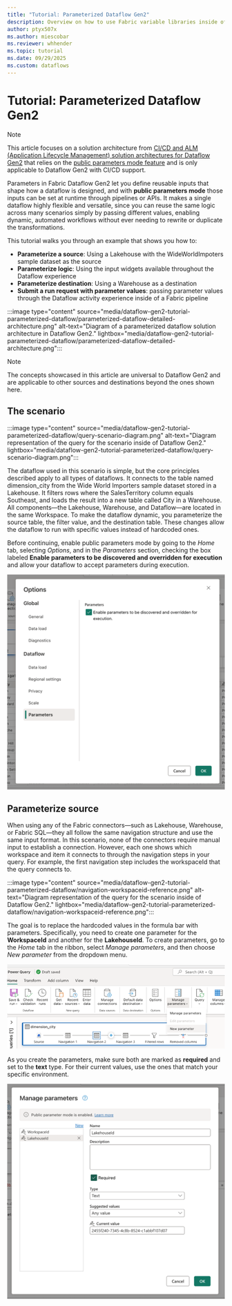 ```yaml
---
title: "Tutorial: Parameterized Dataflow Gen2"
description: Overview on how to use Fabric variable libraries inside of a Dataflow Gen2 with CI/CD.
author: ptyx507x
ms.author: miescobar
ms.reviewer: whhender
ms.topic: tutorial
ms.date: 09/29/2025
ms.custom: dataflows
---
```


# Tutorial: Parameterized Dataflow Gen2

>[!NOTE]
>This article focuses on a solution architecture from [CI/CD and ALM (Application Lifecycle Management) solution architectures for Dataflow Gen2](dataflow-gen2-cicd-alm-solution-architecture.md) that relies on the [public parameters mode feature](dataflow-parameters.md) and is only applicable to Dataflow Gen2 with CI/CD support.

Parameters in Fabric Dataflow Gen2 let you define reusable inputs that shape how a dataflow is designed, and with **public parameters mode** those inputs can be set at runtime through pipelines or APIs. It makes a single dataflow highly flexible and versatile, since you can reuse the same logic across many scenarios simply by passing different values, enabling dynamic, automated workflows without ever needing to rewrite or duplicate the transformations.

This tutorial walks you through an example that shows you how to:
* **Parameterize a source**: Using a Lakehouse with the WideWorldImpoters sample dataset as the source
* **Parameterize logic**: Using the input widgets available throughout the Dataflow experience
* **Parameterize destination**: Using a Warehouse as a destination 
* **Submit a run request with parameter values**: passing parameter values through the Dataflow activity experience inside of a Fabric pipeline

:::image type="content" source="media/dataflow-gen2-tutorial-parameterized-dataflow/parameterized-dataflow-detailed-architecture.png" alt-text="Diagram of a parameterized dataflow solution architecture in Dataflow Gen2." lightbox="media/dataflow-gen2-tutorial-parameterized-dataflow/parameterized-dataflow-detailed-architecture.png":::

>[!NOTE]
> The concepts showcased in this article are universal to Dataflow Gen2 and are applicable to other sources and destinations beyond the ones shown here.

## The scenario

:::image type="content" source="media/dataflow-gen2-tutorial-parameterized-dataflow/query-scenario-diagram.png" alt-text="Diagram representation of the query for the scenario inside of Dataflow Gen2." lightbox="media/dataflow-gen2-tutorial-parameterized-dataflow/query-scenario-diagram.png":::

The dataflow used in this scenario is simple, but the core principles described apply to all types of dataflows. It connects to the table named dimension_city from the Wide World Importers sample dataset stored in a Lakehouse. It filters rows where the SalesTerritory column equals Southeast, and loads the result into a new table called City in a Warehouse. All components—the Lakehouse, Warehouse, and Dataflow—are located in the same Workspace.
To make the dataflow dynamic, you parameterize the source table, the filter value, and the destination table. These changes allow the dataflow to run with specific values instead of hardcoded ones. 

Before continuing, enable public parameters mode by going to the *Home* tab, selecting *Options*, and in the *Parameters* section, checking the box labeled **Enable parameters to be discovered and overridden for execution** and allow your dataflow to accept parameters during execution.

![Screenshot of the options dialog in Dataflow Gen2 with the Parameters section showing the "Enable to be discovered and overriden for execution" setting](media/dataflow-gen2-tutorial-parameterized-dataflow/parameters-options.png)

## Parameterize source

When using any of the Fabric connectors—such as Lakehouse, Warehouse, or Fabric SQL—they all follow the same navigation structure and use the same input format. In this scenario, none of the connectors require manual input to establish a connection. However, each one shows which workspace and item it connects to through the navigation steps in your query.
For example, the first navigation step includes the workspaceId that the query connects to.

:::image type="content" source="media/dataflow-gen2-tutorial-parameterized-dataflow/navigation-workspaceid-reference.png" alt-text="Diagram representation of the query for the scenario inside of Dataflow Gen2." lightbox="media/dataflow-gen2-tutorial-parameterized-dataflow/navigation-workspaceid-reference.png":::

The goal is to replace the hardcoded values in the formula bar with parameters. Specifically, you need to create one parameter for the **WorkspaceId** and another for the **LakehouseId**.
To create parameters, go to the *Home* tab in the ribbon, select *Manage parameters*, and then choose *New parameter* from the dropdown menu.

![Screenshot of the entry in the Home tab to create a new parameter](media/dataflow-gen2-tutorial-parameterized-dataflow/new-parameter.png)

As you create the parameters, make sure both are marked as **required** and set to the **text** type. For their current values, use the ones that match your specific environment.

![Screenshot of the LakehouseId parameter created inside the Manage parameters dialog](media/dataflow-gen2-tutorial-parameterized-dataflow/lakehouseid-parameter.png)
